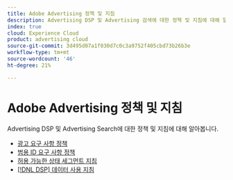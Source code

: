 ```yaml
---
title: Adobe Advertising 정책 및 지침
description: Advertising DSP 및 Advertising 검색에 대한 정책 및 지침에 대해 알아봅니다.
index: true
cloud: Experience Cloud
product: advertising cloud
source-git-commit: 3d495d07a1f030d7c0c3a9752f405cbd73b26b3e
workflow-type: tm+mt
source-wordcount: '46'
ht-degree: 21%

---
```


# Adobe Advertising 정책 및 지침

Advertising DSP 및 Advertising Search에 대한 정책 및 지침에 대해 알아봅니다.

+ [광고 요구 사항 정책](/help/policies/ad-requirements-policy.md)
+ [범용 ID 요구 사항 정책](/help/policies/universal-id-policy.md)
+ [허용 가능한 상태 세그먼트 지침](/help/policies/health-segment-guidelines.md)
+ [[!DNL DSP] 데이터 사용 지침](/help/policies/data-usage-guidelines.md)
